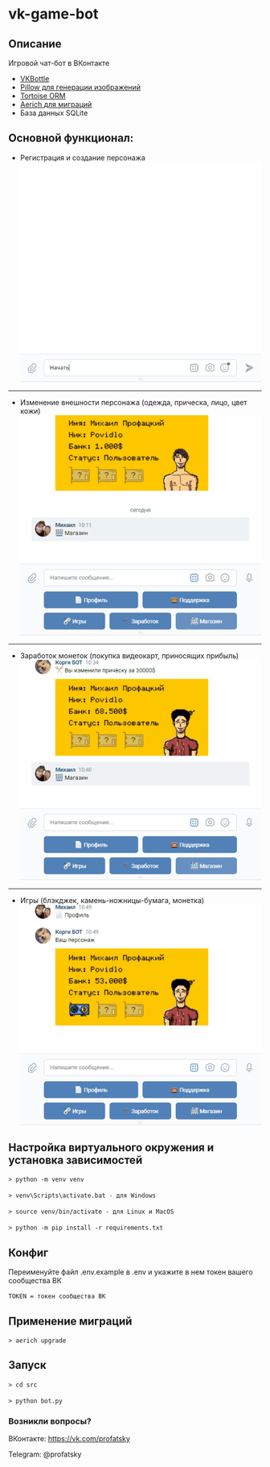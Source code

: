 # vk-game-bot
## Описание

Игровой чат-бот в ВКонтакте
* [VKBottle](https://github.com/vkbottle/vkbottle)
* [Pillow для генерации изображений](https://github.com/python-pillow/Pillow)
* [Tortoise ORM](https://github.com/tortoise/tortoise-orm)
* [Aerich для миграций](https://github.com/tortoise/aerich)
* База данных SQLite

## Основной функционал:
* Регистрация и создание персонажа
![register](src/assets/gif/register.gif)
---
* Изменение внешности персонажа (одежда, прическа, лицо, цвет кожи)
![shop](src/assets/gif/shop.gif)
---
* Заработок монеток (покупка видеокарт, приносящих прибыль)
![cards](src/assets/gif/cards.gif)
--- 
* Игры (блэкджек, камень-ножницы-бумага, монетка)
![game](src/assets/gif/game.gif)

## Настройка виртуального окружения и установка зависимостей
```
> python -m venv venv

> venv\Scripts\activate.bat - для Windows

> source venv/bin/activate - для Linux и MacOS

> python -m pip install -r requirements.txt
```

## Конфиг
Переименуйте файл .env.example в .env и укажите в нем токен вашего сообщества ВК
```
TOKEN = токен сообщества ВК
```

## Применение миграций
```
> aerich upgrade
```

## Запуск
```
> cd src

> python bot.py
```

### Возникли вопросы?
ВКонтакте: https://vk.com/profatsky

Telegram: @profatsky